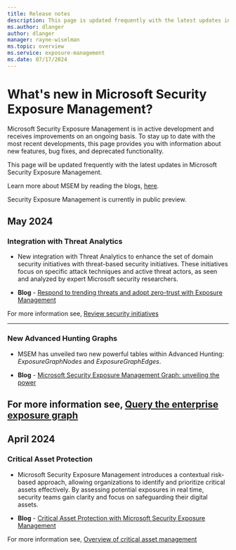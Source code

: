 ```yaml
---
title: Release notes
description: This page is updated frequently with the latest updates in Microsoft Security Exposure Management.
ms.author: dlanger
author: dlanger
manager: rayne-wiselman
ms.topic: overview
ms.service: exposure-management
ms.date: 07/17/2024
---
```


# What's new in Microsoft Security Exposure Management?

Microsoft Security Exposure Management is in active development and receives improvements on an ongoing basis. To stay up to date with the most recent developments, this page provides you with information about new features, bug fixes, and deprecated functionality.

This page will be updated frequently with the latest updates in Microsoft Security Exposure Management.

Learn more about MSEM by reading the blogs, [here](https://techcommunity.microsoft.com/t5/security-compliance-and-identity/bg-p/MicrosoftSecurityandCompliance).

Security Exposure Management is currently in public preview.

## May 2024

### Integration with Threat Analytics

- New integration with Threat Analytics to enhance the set of domain security initiatives with threat-based security initiatives. These initiatives focus on specific attack techniques and active threat actors, as seen and analyzed by expert Microsoft security researchers.

- **Blog** - [Respond to trending threats and adopt zero-trust with Exposure Management](https://techcommunity.microsoft.com/t5/security-compliance-and-identity/respond-to-trending-threats-and-adopt-zero-trust-with-exposure/ba-p/4130133)
 
For more information see, [Review security initiatives](initiatives.md)

---

### New Advanced Hunting Graphs

- MSEM has unveiled two new powerful tables within Advanced Hunting: *ExposureGraphNodes* and *ExposureGraphEdges*.

- **Blog** - [Microsoft Security Exposure Management Graph: unveiling the power](https://techcommunity.microsoft.com/t5/security-compliance-and-identity/microsoft-security-exposure-management-graph-unveiling-the-power/ba-p/4148546)

For more information see, [Query the enterprise exposure graph](query-enterprise-exposure-graph.md)
---

## April 2024

### Critical Asset Protection

- Microsoft Security Exposure Management introduces a contextual risk-based approach, allowing organizations to identify and prioritize critical assets effectively. By assessing potential exposures in real time, security teams gain clarity and focus on safeguarding their digital assets.

- **Blog** - [Critical Asset Protection with Microsoft Security Exposure Management](https://techcommunity.microsoft.com/t5/security-compliance-and-identity/critical-asset-protection-with-microsoft-security-exposure/ba-p/4122645)

For more information see, [Overview of critical asset management](critical-asset-management.md)

